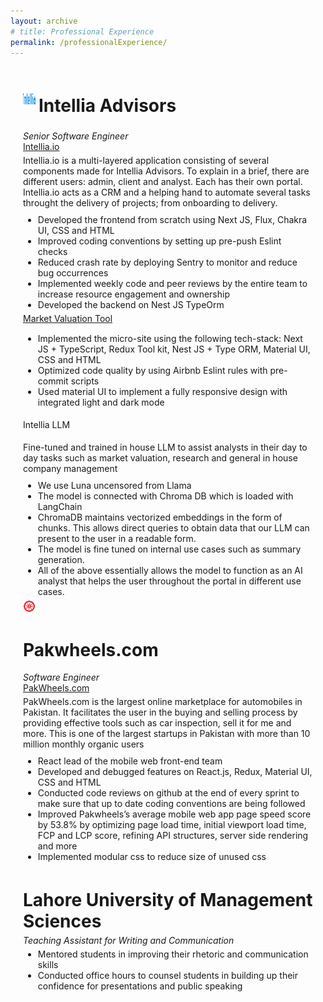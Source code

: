 ```yaml
---
layout: archive
# title: Professional Experience
permalink: /professionalExperience/
---
```


<style>
    .page-content {
        margin: 20px;
        display: flex;
        flex-direction: column;
    }
</style>

<div class="page-content">
    <div style="margin-bottom: 5px; display: flex; align-items: center;">
        <img src='/images/intellia-fav.svg' width='20' height='20' style="margin-right: 5px;">
        <h1>Intellia Advisors</h1>
    </div>
    <p style="margin-bottom: 0px; margin-top: 0px;"><em>Senior Software Engineer</em></p>
    <a href="https://www.intellia.io/">Intellia.io</a>
    <p style="margin-bottom: 5px; margin-top: 5px">Intellia.io is a multi-layered application consisting of several components made for Intellia Advisors. To explain in a brief, there are different users: admin, client and analyst. Each has their own portal. Intellia.io acts as a CRM and a helping hand to automate several tasks throught the delivery of projects; from onboarding to delivery.</p>
    <ul style="margin-bottom: 5px; margin-top: 5px; row-gap:2px">
        <li>Developed the frontend from scratch using Next JS, Flux, Chakra UI, CSS and HTML</li>
        <li>Improved coding conventions by setting up pre-push Eslint checks</li>
        <li>Reduced crash rate by deploying Sentry to monitor and reduce bug occurrences</li>
        <li>Implemented weekly code and peer reviews by the entire team to increase resource engagement and ownership</li>
        <li>Developed the backend on Nest JS TypeOrm</li>
        <!-- <li>Implemented the app architecture using the following AWS tools: Amplify, Cloudfront, S3, Elastic Beanstalk, EC2, load balancer, redis server, open source, lambda and cloud watch</li> -->
    </ul>
    <a href="https://main.d2ijbpdrqizohe.amplifyapp.com/">Market Valuation Tool</a>
    <p style="margin-bottom: 5px; margin-top: 5px"></p>
    <ul style="margin-bottom: 5px; margin-top: 5px; row-gap:2px">
        <li>Implemented the micro-site using the following tech-stack: Next JS + TypeScript, Redux Tool kit, Nest JS + Type ORM, Material UI, CSS and HTML</li>
        <li>Optimized code quality by using Airbnb Eslint rules with pre-commit scripts</li>
        <li>Used material UI to implement a fully responsive design with integrated light and dark mode</li>
    </ul>
    <p>Intellia LLM</p>
    <p style="margin-bottom: 5px; margin-top: 5px">Fine-tuned and trained in house LLM to assist analysts in their day to day tasks such as market valuation, research and general in house company management</p>
    <ul style="margin-bottom: 5px; margin-top: 5px; row-gap:2px">
        <li>We use Luna uncensored from Llama</li>
        <li>The model is connected with Chroma DB which is loaded with LangChain</li>
        <li>ChromaDB maintains vectorized embeddings in the form of chunks. This allows direct queries to obtain data that our LLM can present to the user in a readable form.</li>
        <li>The model is fine tuned on internal use cases such as summary generation.</li>
        <li>All of the above essentially allows the model to function as an AI analyst that helps the user throughout the portal in different use cases.</li>
    </ul>
     <div style="margin-bottom: 5px display: flex; align-items: center;">
        <img src='/images/pw-favicon.png' width='20' height='20' style="margin-right: 5px;">
        <h1>Pakwheels.com</h1>
    </div>
    <p style="margin-bottom: 0px; margin-top: 0px;"><em>Software Engineer</em></p>
    <a href="https://www.pakwheels.com/">PakWheels.com</a>
    <p style="margin-bottom: 5px; margin-top: 5px">PakWheels.com is the largest online marketplace for automobiles in Pakistan. It facilitates the user in the buying and selling process by providing effective tools such as car inspection, sell it for me and more. This is one of the largest startups in Pakistan with more than 10 million monthly organic users</p>
    <ul style="margin-bottom: 5px; margin-top: 5px; row-gap:2px">
        <li>React lead of the mobile web front-end team</li>
        <li>Developed and debugged features on React.js, Redux, Material UI, CSS and HTML</li>
        <li>Conducted code reviews on github at the end of every sprint to make sure that up to date coding conventions are being followed</li>
        <li>Improved Pakwheels’s average mobile web app page speed score by 53.8% by optimizing page load time, initial viewport load time, FCP and LCP score, refining API structures, server side rendering and more</li>
        <li>Implemented modular css to reduce size of unused css</li>
    </ul>
    <h1 style="margin-bottom: 5px;">Lahore University of Management Sciences</h1>
    <p style="margin-bottom: 0px; margin-top: 0px;"><em>Teaching Assistant for Writing and Communication</em></p>
    <ul style="margin-bottom: 5px; margin-top: 5px; row-gap:2px">
        <li>Mentored students in improving their rhetoric and communication skills</li>
        <li>Conducted office hours to counsel students in building up their confidence for presentations and public speaking</li>
    </ul>


    

</div>
